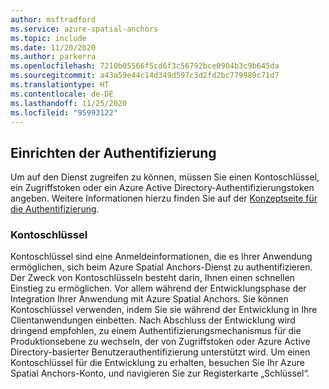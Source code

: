 ```yaml
---
author: msftradford
ms.service: azure-spatial-anchors
ms.topic: include
ms.date: 11/20/2020
ms.author: parkerra
ms.openlocfilehash: 7210b05566f5cd6f3c56792bce0904b3c9b645da
ms.sourcegitcommit: a43a59e44c14d349d597c3d2fd2bc779989c71d7
ms.translationtype: HT
ms.contentlocale: de-DE
ms.lasthandoff: 11/25/2020
ms.locfileid: "95993122"
---
```

## <a name="set-up-authentication"></a>Einrichten der Authentifizierung

Um auf den Dienst zugreifen zu können, müssen Sie einen Kontoschlüssel, ein Zugriffstoken oder ein Azure Active Directory-Authentifizierungstoken angeben. Weitere Informationen hierzu finden Sie auf der [Konzeptseite für die Authentifizierung](../articles/spatial-anchors/concepts/authentication.md).

### <a name="account-keys"></a>Kontoschlüssel

Kontoschlüssel sind eine Anmeldeinformationen, die es Ihrer Anwendung ermöglichen, sich beim Azure Spatial Anchors-Dienst zu authentifizieren. Der Zweck von Kontoschlüsseln besteht darin, Ihnen einen schnellen Einstieg zu ermöglichen. Vor allem während der Entwicklungsphase der Integration Ihrer Anwendung mit Azure Spatial Anchors. Sie können Kontoschlüssel verwenden, indem Sie sie während der Entwicklung in Ihre Clientanwendungen einbetten. Nach Abschluss der Entwicklung wird dringend empfohlen, zu einem Authentifizierungsmechanismus für die Produktionsebene zu wechseln, der von Zugriffstoken oder Azure Active Directory-basierter Benutzerauthentifizierung unterstützt wird. Um einen Kontoschlüssel für die Entwicklung zu erhalten, besuchen Sie Ihr Azure Spatial Anchors-Konto, und navigieren Sie zur Registerkarte „Schlüssel“.